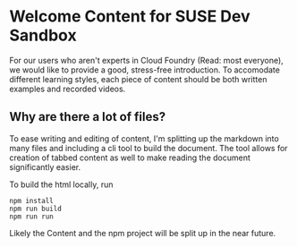 # Welcome Content for SUSE Dev Sandbox

For our users who aren't experts in Cloud Foundry (Read: most everyone), we would like to provide a good, stress-free introduction. To accomodate different learning styles, each piece of content should be both written examples and recorded videos.

## Why are there a lot of files?
To ease writing and editing of content, I'm splitting up the markdown into many files and including a cli tool to build the document. The tool allows for creation of tabbed content as well to make reading the document significantly easier.

To build the html locally, run 
```
npm install
npm run build
npm run run 
```

Likely the Content and the npm project will be split up in the near future.
